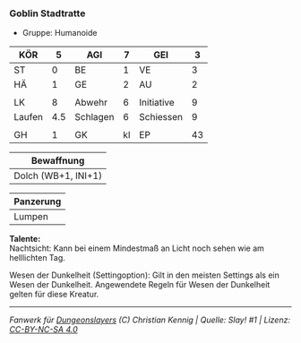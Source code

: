 ### Goblin Stadtratte  
- Gruppe: Humanoide  

| KÖR | 5 | AGI | 7 | GEI | 3 |
| --- | --- | --- | --- | --- | --- |
| ST | 0 | BE | 1 | VE | 3 |
| HÄ | 1 | GE | 2 | AU | 2 |
|  |  |  |  |  |  |
| LK | 8 | Abwehr | 6 | Initiative | 9 |
| Laufen | 4.5 | Schlagen | 6 | Schiessen | 9 |
|  |  |  |  |  |  |
| GH | 1 | GK | kl | EP | 43 |


| Bewaffnung |
| --- |
| Dolch (WB+1, INI+1) |


| Panzerung |
| --- |
| Lumpen |


**Talente:**  
Nachtsicht: Kann bei einem Mindestmaß an Licht noch sehen wie am helllichten Tag.

Wesen der Dunkelheit (Settingoption): Gilt in den meisten Settings als ein Wesen der Dunkelheit. Angewendete Regeln für Wesen der Dunkelheit gelten für diese Kreatur.





___
*Fanwerk für [Dungeonslayers](https://www.dungeonslayers.net/) (C) Christian Kennig | Quelle: Slay! #1 | Lizenz: [CC-BY-NC-SA 4.0](https://creativecommons.org/licenses/by-nc-sa/4.0/deed.de)*